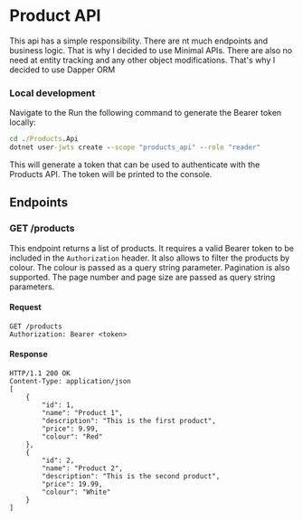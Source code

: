 # Product API
This api has a simple responsibility. There are nt much endpoints and business logic. That is why I decided to use Minimal APIs.
There are also no need at entity tracking and any other object modifications. That's why I decided to use Dapper ORM 

### Local development
Navigate to the Run the following command to generate the Bearer token locally:

``` cmd
cd ./Products.Api
dotnet user-jwts create --scope "products_api" --role "reader"
```
This will generate a token that can be used to authenticate with the Products API. The token will be printed to the console.

## Endpoints
### GET /products
This endpoint returns a list of products. It requires a valid Bearer token to be included in the `Authorization` header.
It also allows to filter the products by colour. The colour is passed as a query string parameter.
Pagination is also supported. The page number and page size are passed as query string parameters.

#### Request
``` http
GET /products
Authorization: Bearer <token>
```

#### Response
``` http
HTTP/1.1 200 OK
Content-Type: application/json
[
    {
        "id": 1,
        "name": "Product 1",
        "description": "This is the first product",
        "price": 9.99,
        "colour": "Red"
    },
    {
        "id": 2,
        "name": "Product 2",
        "description": "This is the second product",
        "price": 19.99,
        "colour": "White"
    }
]
```
